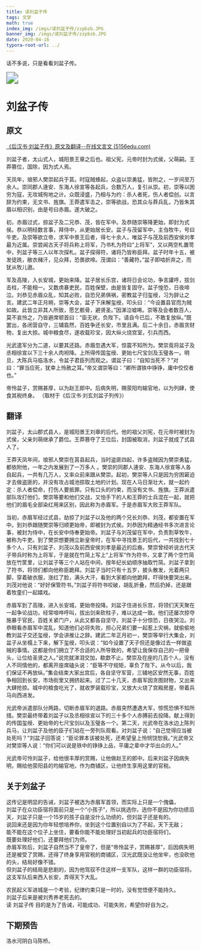 ```yaml
---
title: 读刘盆子传
tags: 文学
math: true
index_img: /imgs/读刘盆子传/zzpbzb.JPG
banner_img: /imgs/读刘盆子传/zzpbzb.JPG
date: 2020-04-16
typora-root-url: ../
---
```


话不多说，只是看看刘盆子传。
<!--more-->

<img src="/imgs/读刘盆子传/zzpbzb.JPG" style="zoom:200%;" >

# 刘盆子传

## 原文

[《后汉书·刘盆子传》原文及翻译--在线文言文 (5156edu.com)](http://wyw.5156edu.com/html/z5710m8368j7539.html)

​	刘盆子者，太山式人，城阳景王章之后也。祖父宪，元帝时封为式侯，父萌嗣。王莽篡位，国除，因为式人焉。

​	天凤年，琅邪人樊崇起兵于莒。时寇贼蜂起，众盗以崇勇猛，皆附之，一岁间至万余人。崇同郡人逄安、东海人徐宣等各起兵，合数万人，复引从崇。初，崇等以困穷为寇，无攻城徇地之计。众既浸盛，乃相与为约：杀人者死，伤人者偿创。以言辞为约束，无文书、旌旗。王莽遣军击之，崇等欲战，恐其众与莽兵乱，乃皆朱其眉以相识别，由是号曰赤眉。遂大破之。

​	初，赤眉过式，掠盆子及二兄恭、茂，皆在军中。及恭随崇等降更始，即封为式侯。恭以明经数言事，拜侍中，从更始居长安。盆子与茂留军中，主刍牧牛，号曰牛吏。及崇等欲立帝，求军中景王后者，得七十余人，唯盆子与茂及前西安侯刘孝最为近属。崇尝闻古天子将兵称上将军，乃书札为符曰“上将军”，又以两空札置笥中，列盆子等三人以年次探札。盆子探得符，诸将乃皆称臣拜。盆子时年十五，被发徒跣，敝衣赭汗，见众拜，恐畏欲啼。茂谓曰：“善藏符。”盆子即啮折弃之，而犹从牧儿遨。

​	军及高陵，入长安城，更始来降。盆子居长乐宫，诸将日会论功，争言讙呼，拔剑击柱，不能相一。又数虏暴吏民，百姓保壁，由是皆复固守。盆子惶恐，日夜啼泣。刘恭见赤眉众乱，知其必败，自恐兄弟俱祸，密教盆子归玺绶，习为辞让之言。建武二年正月朔，崇等大会，盆子下床解玺绶，叩头曰：“今设置县官而为贼如故。此皆立非其人所致，愿乞骸骨，避贤圣。”因涕泣嘘唏。崇等及会者数百人，莫不哀怜之，乃皆避席顿首曰：“臣无状，负陛下。请自今已后，不敢复放纵。”既罢出，各闭营自守，三辅翕然，百姓争还长安，市里且满。后二十余日，赤眉贪财物，复出大掠。城中粮食尽，遂收载珍宝，因大纵火烧宫室，引兵而西。

​	光武遣军分为二道，以要其还路。赤眉忽遇大军，惊震不知所为。樊崇竟将盆子及丞相徐宣以下三十余人肉袒降。上所得传国玺绶、更始七尺宝剑及玉璧各一。明旦，大陈兵马临洛水，令盆子君臣列而观之。谓盆子曰：“自知当死不？”对曰：“罪当应死，犹幸上怜赦之耳。”帝又谓崇等曰：“卿所谓铁中铮铮，庸中佼佼者也。”

​	帝怜盆子，赏赐甚厚，以为赵王郎中。后病失明，赐荥阳均输官地，以为列肆，使食其税终身。
（取材于《后汉书·刘玄刘盆子列传》） 

## 翻译

​	刘盆子，太山郡式县人，是城阳景王刘章的后代。他的祖父刘宪，在元帝时被封为式侯，父亲刘萌继承了爵位。王莽篡夺了王位后，封国被取消，刘盆子就成了式县人了。

​	王莽天凤年间，琅邪人樊崇在莒县起兵，当时盗匪四起，许多盗贼因为樊崇勇猛，都依附他，一年之内发展到了一万多人 。樊崇的同郡人逄安、东海人徐宣等人各自起兵，一共有几万人，又率众前来跟从樊崇。起初，樊崇等人只是因为穷困窘迫才去做盗匪的，并没有攻占城池掠取土地的计划。现在人马日渐壮大，就一起约定：杀人者偿命，打伤人要抵罪。只有口头的约束，而没有文书、旌旗。王莽派遣部队攻打他们，樊崇等要和他们交战，又怕手下的人和王莽的士兵混在一起，就把他们的眉毛全部染红用来区别，因此称为赤眉军。于是赤眉军大败王莽军队。

​	当初，赤眉军经过式县，劫掠了刘盆子以及他的两个兄长刘恭、刘茂，都安置在军中。到刘恭跟随樊崇等归顺更始帝，即被封为式侯。刘恭因为精通经书多次进言论事，被封为侍中，在长安中侍奉更始帝。刘盆子与刘茂留在军中，负责割草牧牛，被称为牛吏。到了樊崇想要拥立新皇帝时，在军中寻找景王的后代，一共找到七十多个人，只有刘盆子、刘茂以及前西安侯刘孝是最近的后裔。樊崇曾经听说古代天子带兵时称为上将军，于是就在竹简上写上“上将军”作为符书，又拿了两个空竹简放在竹筐里，让刘盆子等三个人站在中间，按年纪长幼顺序抽取竹简。刘盆子拿到了符书，将领们都向他称臣跪拜。刘盆子当时只有十五岁，披头散发，光着两只脚，穿着破衣服，涨红了脸，满头大汗，看到大家都向他跪拜，吓得快要哭出来。刘茂对他说：“好好保管符书。”刘盆子将符书咬破，胡乱折叠，然后扔掉，还是跟着牧童们一起嬉戏。

​	赤眉军到了高陵，进入长安城，更始帝投降。刘盆子住进长乐宫，将领们天天聚在一起争论战功，经常喧哗呼叫，拔出剑来砍柱子，难以达成一致。他们还屡次掠夺施暴于官民，百姓关紧门户，从此又都各自坚守。刘盆子十分惊恐，日夜哭泣。刘恭眼看赤眉军中混乱，知道他们必将失败，担心兄弟们要一起惹上灾祸，就偷偷地教刘盆子交还玺绶，学会讲推让之辞。建武二年正月初一，樊崇等举行大集会，刘盆子从坐榻上下来，解下玺绶，叩头说：“如今设置了天子但还是像过去一样做盗贼的事情。这都是你们拥立了不合适的人所导致的，希望让我保存自己的一把骨头，让位给圣贤之人。”说完就涕泪交加，欷歔不止。樊崇及在座的几百个人，没有人不同情他的，都离开座席磕头说：“臣等不守规矩，辜负了陛下。从今以后，我们保证不再放纵。”集会结束大家出宫后，各自坚守军营，三辅地区安然无事，百姓争相回到长安，市场街里又拥挤起来。过了二十几天，赤眉军因贪图财物，又出来大肆抢掠。城中的粮食吃光了，就收罗装载珍宝，又放大火烧了宫殿房屋，带着兵马向西进发。

​	光武帝派遣部队分两路，切断赤眉军的退路。赤眉突然遭遇大军，惊慌恐惧不知所措。樊崇最终带着刘盆子以及丞相徐宣以下的三十多个人赤膊前去投降。献上得到的传国玺绶、更始帝的七尺宝剑以及玉璧各一个。第二天，光武帝在洛水边上陈列兵马，让刘盆子及他的臣子们站在一旁列队观看。对刘盆子说：“自己觉得应当被处死吗？”刘盆子回答说：“臣论罪本该被处死，还希望皇上怜悯饶恕我。”光武帝又对樊崇等人说：“你们可以说是铁中的铮铮上品，平庸之辈中才华出众的人。”

​	光武帝可怜刘盆子，给他很丰厚的赏赐，让他做赵王的郎中。后来刘盆子因病失明，赐给他荥阳县的均输官地，作为商铺区，让他终生享用这里的官税。 

## 关于刘盆子

这传记是明显的告诫，刘盆子被选为赤眉军首领，而实际上只是一个傀儡，  
刘盆子在众功臣宿将面前只是一个“小孩子”，所以挑选你，选你不是因为你功绩滔天，刘盆子只是一个15岁的孩子自是没什么功绩的，但刘盆子还是有的。  
说回来还是因为你年轻想培养你，坐到这个位置别自以为了不起，天下无敌；  
能不能在这个位子上坐住，要看你能不能处理好当初起兵的功臣宿将们，  
既要处理好他们，还要拜他们为师。  
赤眉军败后，刘盆子自然当不了皇帝了，但是“帝怜盆子，赏赐甚厚”，后因病失明还是被受了赏赐，还得了终身享用官税的商铺区，汉光武既没让他坐牢，也没砍他的头，结局好像不错。  
但刘盆子的结局是悲剧的，因为他驾驭不住这样一支军队，这样一群的功臣宿将。  
这支军队后来西入长安，弄得天下大乱。

农民起义军进城是一个考验，纪律约束只是一时的，没有觉悟便不能持久。  
刘盆子后来是被刘秀养老死去的。  
读 刘盆子传 目的是为了告诫，可能成功、可能失败，希望你好自为之。

## 下期预告

洛水河阴白马陈桥。